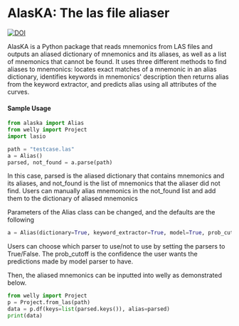 # AlasKA: The las file aliaser

[![DOI](https://zenodo.org/badge/DOI/10.5281/zenodo.4047049.svg)](https://doi.org/10.5281/zenodo.4047049)

AlasKA is a Python package that reads mnemonics from LAS files and outputs an aliased dictionary of mnemonics and its aliases, as well as a list of mnemonics that cannot be found. It uses three different methods to find aliases to mnemonics: locates exact matches of a mnemonic in an alias dictionary, identifies keywords in mnemonics' description then returns alias from the keyword extractor, and predicts alias using all attributes of the curves.

#### Sample Usage

```python
from alaska import Alias
from welly import Project
import lasio

path = "testcase.las"
a = Alias()
parsed, not_found = a.parse(path)
```

In this case, parsed is the aliased dictionary that contains mnemonics and its aliases, and not_found is the list of mnemonics that the aliaser did not find. Users can manually alias mnemonics in the not_found list and add them to the dictionary of aliased mnemonics

Parameters of the Alias class can be changed, and the defaults are the following

```python
a = Alias(dictionary=True, keyword_extractor=True, model=True, prob_cutoff=.5)
```

Users can choose which parser to use/not to use by setting the parsers to True/False. The prob_cutoff is the confidence the user wants the predictions made by model parser to have.

Then, the aliased mnemonics can be inputted into welly as demonstrated below.

```python
from welly import Project
p = Project.from_las(path)
data = p.df(keys=list(parsed.keys()), alias=parsed)
print(data)
```
